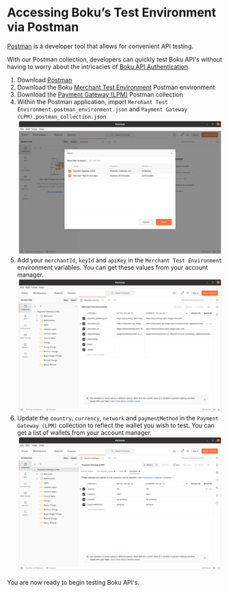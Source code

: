 # Accessing Boku’s Test Environment via Postman

[Postman](https://www.postman.com/product/api-client/) is a developer tool that allows for convenient API testing.

With our Postman collection, developers can quickly test Boku API's without having to worry about the intricacies of [Boku API Authentication](https://github.com/boku-inc/boku-api-docs/blob/main/boku-api-auth/README.md).

1. Download [Postman](https://www.postman.com/downloads/)
2. Download the Boku [Merchant Test Environment](https://raw.githubusercontent.com/boku-inc/boku-api-docs/main/common/postman/Merchant%20Test%20Environment.postman_environment.json) Postman environment
3. Download the [Payment Gateway (LPM)](https://raw.githubusercontent.com/boku-inc/boku-api-docs/main/boku-direct-lpm/postman/Payment%20Gateway%20(LPM).postman_collection.json) Postman collection
4. Within the Postman application, import `Merchant Test Environment.postman_environment.json` and `Payment Gateway (LPM).postman_collection.json`
   ![Import](src/img/Screenshot%20from%202021-04-28%2016-37-31.png)
5. Add your `merchantId`, `keyId` and `apiKey` in the `Merchant Test Environment` environment variables. You can get these values from your account manager.
   ![Import](src/img/Screenshot%20from%202021-04-28%2016-52-05.png)
6. Update the `country`, `currency`, `network` and `paymentMethod` in the `Payment Gateway (LPM)` collection to reflect the wallet you wish to test. You can get a list of wallets from your account manager.
   ![Import](src/img/Screenshot%20from%202021-04-28%2016-38-40.png)

You are now ready to begin testing Boku API's.
